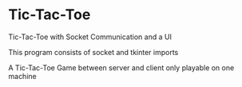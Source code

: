 # Tic-Tac-Toe
Tic-Tac-Toe with Socket Communication and a UI

This program consists of socket and tkinter imports 

A Tic-Tac-Toe Game between server and client only playable on one machine
